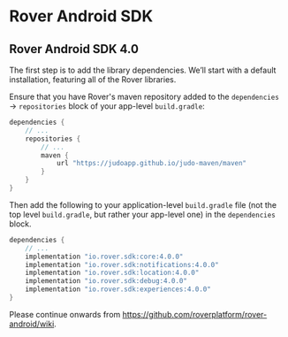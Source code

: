 # Rover Android SDK

## Rover Android SDK 4.0

The first step is to add the library dependencies. We’ll start with a default
installation, featuring all of the Rover libraries.

Ensure that you have Rover's maven repository added to the `dependencies` →
`repositories` block of your app-level `build.gradle`:

```groovy
dependencies {
    // ...
    repositories {
        // ...
        maven {
            url "https://judoapp.github.io/judo-maven/maven"
        }
    }
}
```

Then add the following to your application-level `build.gradle` file (not the
top level `build.gradle`, but rather your app-level one) in the `dependencies`
block.

```groovy
dependencies {
    // ...
    implementation "io.rover.sdk:core:4.0.0"
    implementation "io.rover.sdk:notifications:4.0.0"
    implementation "io.rover.sdk:location:4.0.0"
    implementation "io.rover.sdk:debug:4.0.0"
    implementation "io.rover.sdk:experiences:4.0.0"
}
```

Please continue onwards from https://github.com/roverplatform/rover-android/wiki.

